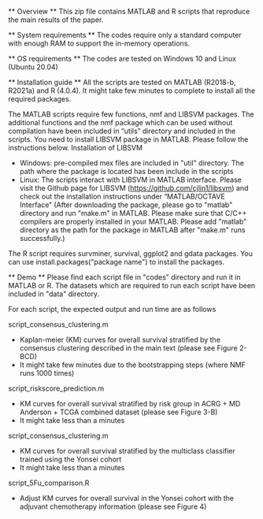 ** Overview **
This zip file contains MATLAB and R scripts that reproduce the main results of the paper. 

** System requirements **
The codes require only a standard computer with enough RAM to support the in-memory operations.

** OS requirements **
The codes are tested on Windows 10 and Linux (Ubuntu 20.04)

**  Installation guide ** 
All the scripts are tested on MATLAB (R2018-b, R2021a) and R (4.0.4). It might take few minutes to complete to install all the required packages.  

The MATLAB scripts require few functions, nmf and LIBSVM packages. The additional functions and the nmf package which can be used without compilation have been included in “utils” directory and included in the scripts. You need to install LIBSVM package in MATLAB. Please follow the instructions below. 
Installation of LIBSVM
-	Windows: pre-compiled mex files are included in "util" directory. The path where the package is located has been include in the scripts  
-	Linux: The scripts interact with LIBSVM in MATLAB interface. Please visit the Github page for LIBSVM (https://github.com/cjlin1/libsvm) and 
		   check out the installation instructions under “MATLAB/OCTAVE Interface” (After downloading the package, please go to "matlab" directory and 
		   run "make.m" in MATLAB. Please make sure that C/C++ compilers are properly installed in your MATLAB. 
		   Please add "matlab" directory as the path for the package in MATLAB after "make.m" runs successfully.)  

The R script requires survminer, survival, ggplot2 and gdata packages. You can use install.packages("package name") to install the packages. 

** Demo **
Please find each script file in "codes" directory and run it in MATLAB or R. The datasets which are required to run each script have been included in "data" directory. 

For each script, the expected output and run time are as follows

script_consensus_clustering.m 
- Kaplan-meier (KM) curves for overall survival stratified by the consensus clustering described in the main text (please see Figure 2-BCD)
- It might take few minutes due to the bootstrapping steps (where NMF runs 1000 times)

script_riskscore_prediction.m
- KM curves for overall survival stratified by risk group in ACRG + MD Anderson + TCGA combined dataset (please see Figure 3-B)
- It might take less than a minutes 

script_consensus_clustering.m 
- KM curves for overall survival stratified by the multiclass classifier trained using the Yonsei cohort 
- It might take less than a minutes 

script_5Fu_comparison.R
- Adjust KM curves for overall survival in the Yonsei cohort with the adjuvant chemotherapy information (please see Figure 4)


 
